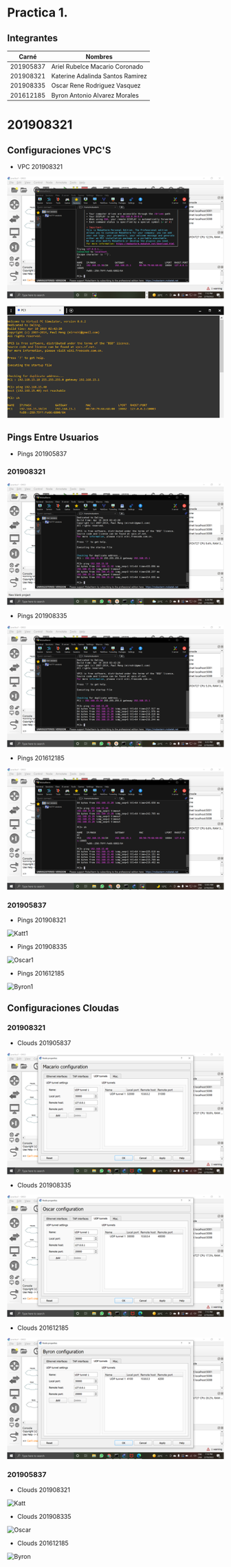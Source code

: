 # Practica 1.

## Integrantes

| Carné | Nombres |
| ------------- | ------------- |
| 201905837  | Ariel Rubelce Macario Coronado  |
| 201908321  | Katerine Adalinda Santos Ramirez  |
| 201908335  | Oscar Rene Rodriguez Vasquez   |
| 201612185  | Byron Antonio Alvarez Morales   |


# 201908321

## Configuraciones VPC'S

- VPC 201908321

![Katerine](https://github.com/Macario12/REDES1_S1_2022_Grupo5/blob/main/Practica1/Kat%20Practica1/Configuracion%20de%20la%20vpc.PNG)

![Macario](../Practica1/201905837/vpc.PNG)


## Pings Entre Usuarios

- Pings 201905837

### 201908321

![Macario](https://github.com/Macario12/REDES1_S1_2022_Grupo5/blob/main/Practica1/Kat%20Practica1/Macario.PNG)

- Pings 201908335

![Oscar](https://github.com/Macario12/REDES1_S1_2022_Grupo5/blob/main/Practica1/Kat%20Practica1/Coca.PNG)

- Pings 201612185

![Byron](https://github.com/Macario12/REDES1_S1_2022_Grupo5/blob/main/Practica1/Kat%20Practica1/Byron.PNG)

### 201905837

- Pings 201908321

![Katt1](/201905837/ping192.168.15.30.PNG)

- Pings 201908335

![Oscar1](/201905837/pinv2192.168.15.20.PNG)

- Pings 201612185

![Byron1](/201905837/ping192.168.15.40.PNG)

## Configuraciones Cloudas

### 201908321

- Clouds 201905837

![Macario](https://github.com/Macario12/REDES1_S1_2022_Grupo5/blob/main/Practica1/Kat%20Practica1/Nube%20Macario.PNG)

- Clouds 201908335

![Oscar](https://github.com/Macario12/REDES1_S1_2022_Grupo5/blob/main/Practica1/Kat%20Practica1/Nube%20Oscar.PNG)

- Clouds 201612185
 
![Byron](https://github.com/Macario12/REDES1_S1_2022_Grupo5/blob/main/Practica1/Kat%20Practica1/Nube%20Byron.PNG)

### 201905837

- Clouds 201908321

![Katt](/201905837/cloudkati.PNG)

- Clouds 201908335

![Oscar](/201905837/cloudcoca.PNG)

- Clouds 201612185

![Byron](/201905837/cloudbyron.PNG)
